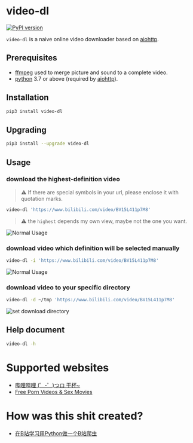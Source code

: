 # video-dl
[![PyPI version](https://img.shields.io/pypi/v/video_dl.svg)](https://pypi.org/project/video-dl/) 

`video-dl` is a naive online video downloader based on [aiohttp](https://docs.aiohttp.org/en/stable/).

## Prerequisites
- [ffmpeg](https://ffmpeg.org/) used to merge picture and sound to a complete video.
- [python](https://www.python.org) 3.7 or above (required by [aiohttp](https://docs.aiohttp.org/en/stable/)).

## Installation
```bash
pip3 install video-dl
```

## Upgrading
```bash
pip3 install --upgrade video-dl
```

## Usage
### download the highest-definition video
> :warning: If there are special symbols in your url, please enclose it with quotation marks. 
```bash
video-dl 'https://www.bilibili.com/video/BV15L411p7M8'
```
> :warning: the `highest` depends my own view, maybe not the one you want.

![Normal Usage](https://github.com/fengdongfa1995/video-dl/raw/main/screenshots/normal_usage.gif)
### download video which definition will be selected manually
```bash
video-dl -i 'https://www.bilibili.com/video/BV15L411p7M8'
```
![Normal Usage](https://github.com/fengdongfa1995/video-dl/raw/main/screenshots/interactive.gif)

### download video to your specific directory
```bash
video-dl -d ~/tmp 'https://www.bilibili.com/video/BV15L411p7M8'
```
![set download directory](https://github.com/fengdongfa1995/video-dl/raw/main/screenshots/directory.gif)

## Help document
```bash
video-dl -h
```

# Supported websites
- [哔哩哔哩 (゜-゜)つロ 干杯~](https://www.bilibili.com/)
- [Free Porn Videos & Sex Movies](https://cn.pornhub.com/)

# How was this shit created?
- [在B站学习用Python做一个B站爬虫](https://www.bilibili.com/video/BV1nv411T798/)
